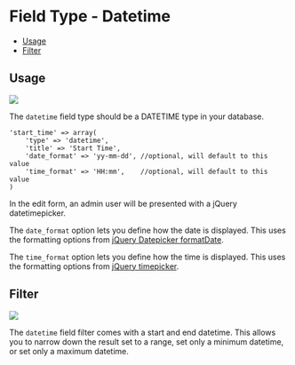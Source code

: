 # Field Type - Datetime

- [Usage](#usage)
- [Filter](#filter)

<a name="usage"></a>
## Usage

<img src="https://raw.github.com/FrozenNode/Laravel-Administrator/master/examples/images/field-type-datetime.png" />

The `datetime` field type should be a DATETIME type in your database.

	'start_time' => array(
		'type' => 'datetime',
		'title' => 'Start Time',
		'date_format' => 'yy-mm-dd', //optional, will default to this value
		'time_format' => 'HH:mm', 	 //optional, will default to this value
	)

In the edit form, an admin user will be presented with a jQuery datetimepicker.

The `date_format` option lets you define how the date is displayed. This uses the formatting options from [jQuery Datepicker formatDate](http://docs.jquery.com/UI/Datepicker/formatDate).

The `time_format` option lets you define how the time is displayed. This uses the formatting options from [jQuery timepicker](http://trentrichardson.com/examples/timepicker/#tp-formatting).

<a name="filter"></a>
## Filter

<img src="https://raw.github.com/FrozenNode/Laravel-Administrator/master/examples/images/field-type-datetime-filter.png" />

The `datetime` field filter comes with a start and end datetime. This allows you to narrow down the result set to a range, set only a minimum datetime, or set only a maximum datetime.